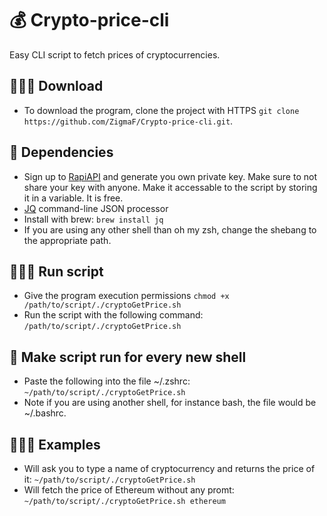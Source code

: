 # 💰 Crypto-price-cli
Easy CLI script to fetch prices of cryptocurrencies.

## 👨🏼‍💻 Download
- To download the program, clone the project with HTTPS
```git clone https://github.com/ZigmaF/Crypto-price-cli.git```.

## 📌 Dependencies
- Sign up to [RapiAPI](https://docs.rapidapi.com/docs/consumer-quick-start-guide) and generate you own private key. Make sure to not share your key with anyone. Make it accessable to the script by storing it in a variable. It is free.
- [JQ](https://github.com/stedolan/jq) command-line JSON processor
- Install with brew: 
```brew install jq```
- If you are using any other shell than oh my zsh, change the shebang to the appropriate path.

## 🏃🏽‍♂️ Run script
- Give the program execution permissions
```chmod +x /path/to/script/./cryptoGetPrice.sh```
- Run the script with the following command:
```/path/to/script/./cryptoGetPrice.sh```

## 🤖 Make script run for every new shell
- Paste the following into the file ~/.zshrc:
```~/path/to/script/./cryptoGetPrice.sh```
- Note if you are using another shell, for instance bash, the file would be ~/.bashrc.

## 👩🏽‍💻 Examples
- Will ask you to type a name of cryptocurrency and returns the price of it:
```~/path/to/script/./cryptoGetPrice.sh```
- Will fetch the price of Ethereum without any promt:
```~/path/to/script/./cryptoGetPrice.sh ethereum```
